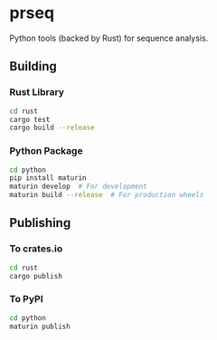 # prseq

Python tools (backed by Rust) for sequence analysis.

## Building

### Rust Library
```bash
cd rust
cargo test
cargo build --release
```

### Python Package
```bash
cd python
pip install maturin
maturin develop  # For development
maturin build --release  # For production wheels
```

## Publishing

### To crates.io
```bash
cd rust
cargo publish
```

### To PyPI
```bash
cd python
maturin publish
```
